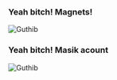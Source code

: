 ### Yeah bitch! Magnets!
![Guthib](https://github-readme-stats.vercel.app/api?username=dbeny&show_icons=true&theme=transparent)

### Yeah bitch! Masik acount
![Guthib](https://github-readme-stats.vercel.app/api?username=aprobeni&show_icons=true&theme=transparent)
